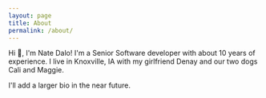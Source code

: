 ```yaml
---
layout: page
title: About
permalink: /about/
---
```


Hi 👋, I'm Nate Dalo! I'm a Senior Software developer with about 10 years of
experience. I live in Knoxville, IA with my girlfriend Denay and our two dogs
Cali and Maggie.

I'll add a larger bio in the near future.
